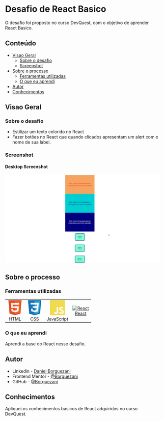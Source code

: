 # Desafio de React Basico

 O desafio foi proposto no curso DevQuest, com o objetivo de aprender React Basico.

## Conteúdo

- [Visao Geral](#visao-Geral)
  - [Sobre o desafio](#sobre-o-desafio)
  - [Screenshot](#screenshot)
- [Sobre o processo](#sobre-o-processo)
  - [Ferramentas utilizadas](#ferramentas-utilizadas)
  - [O que eu aprendi](#o-que-eu-aprendi)
- [Autor](#autor)
- [Conhecimentos](#conhecimentos)

## Visao Geral

### Sobre o desafio

- Estilizar um texto colorido no React
- Fazer botões no React que quando clicados apresentam um alert com o nome de sua label.

### Screenshot
#### Desktop Screenshot
![](./src/design/Desktop.gif)

## Sobre o processo

### Ferramentas utilizadas
<table>
  <tr>
    <td align="center">
      <a href="https://developer.mozilla.org/en-US/docs/Web/HTML/">
        <img alt="HTML" width="50" src="https://raw.githubusercontent.com/devicons/devicon/master/icons/html5/html5-original.svg" target="_blank">
        <br>
        HTML
      </a>
    </td>
    <td align="center">
      <a href="https://developer.mozilla.org/en-US/docs/Web/CSS/">
        <img alt="CSS" width="50" src="https://raw.githubusercontent.com/devicons/devicon/master/icons/css3/css3-original.svg" target="_blank">
        <br>
        CSS
      </a>
    </td>
    <td align="center">
      <a href="https://developer.mozilla.org/en-US/docs/Web/JavaScript/">
        <img alt="JavaScript" width="50" src="https://raw.githubusercontent.com/devicons/devicon/master/icons/javascript/javascript-plain.svg" target="_blank">
        <br>
        JavaScript
      </a>
    </td>
    <td align="center">
      <a href="https://pt-br.reactjs.org/">
        <img alt="React" width="60" src="https://cdn.jsdelivr.net/gh/devicons/devicon/icons/react/react-original-wordmark.svg" target="_blank">
        <br>
        React
      </a>
    </td>
  </tr>
</table>

### O que eu aprendi

Aprendi a base do React nesse desafio.

## Autor

- Linkedin - [Daniel Borguezani](https://www.linkedin.com/in/daniel-borguezani-903460223/)
- Frontend Mentor - [@Borguezani](https://www.frontendmentor.io/profile/Borguezani)
- GitHub - [@Borguezani](https://github.com/Borguezani)


## Conhecimentos
Apliquei os conhecimentos basicos de React adquiridos no curso DevQuest.
